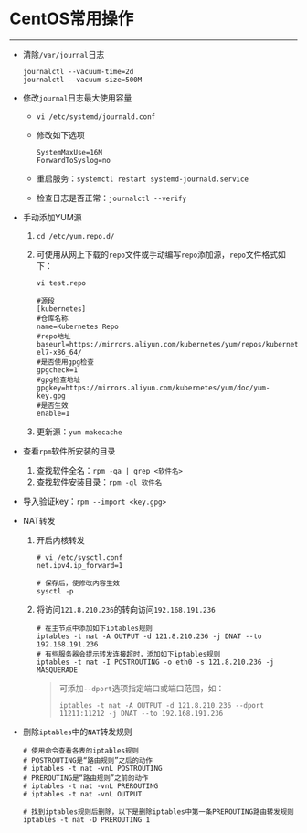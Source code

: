 # CentOS常用操作

---

- 清除`/var/journal`日志

  ```shell
  journalctl --vacuum-time=2d
  journalctl --vacuum-size=500M
  ```

- 修改`journal`日志最大使用容量

  - `vi /etc/systemd/journald.conf`

  - 修改如下选项

     ```shell
     SystemMaxUse=16M
     ForwardToSyslog=no
     ```

  - 重启服务：`systemctl restart systemd-journald.service`

  - 检查日志是否正常：`journalctl --verify`

- 手动添加YUM源

  1. `cd /etc/yum.repo.d/`

  2. 可使用从网上下载的`repo`文件或手动编写`repo`添加源，`repo`文件格式如下：

     `vi test.repo`

     ```shell
     #源段
     [kubernetes]
     #仓库名称
     name=Kubernetes Repo
     #repo地址
     baseurl=https://mirrors.aliyun.com/kubernetes/yum/repos/kubernetes-el7-x86_64/
     #是否使用gpg检查
     gpgcheck=1
     #gpg检查地址
     gpgkey=https://mirrors.aliyun.com/kubernetes/yum/doc/yum-key.gpg
     #是否生效
     enable=1
     ```

  3. 更新源：`yum makecache`

- 查看`rpm`软件所安装的目录

  1. 查找软件全名：`rpm -qa | grep <软件名>`
  2. 查找软件安装目录：`rpm -ql 软件名`

- 导入验证key：`rpm --import <key.gpg>`

- NAT转发

  1. 开启内核转发

     ```shell
     # vi /etc/sysctl.conf
     net.ipv4.ip_forward=1
     
     # 保存后，使修改内容生效
     sysctl -p
     ```

  2. 将访问`121.8.210.236`的转向访问`192.168.191.236`

     ```shell
     # 在主节点中添加如下iptables规则
     iptables -t nat -A OUTPUT -d 121.8.210.236 -j DNAT --to 192.168.191.236
     # 有些服务器会提示转发连接超时，添加如下iptables规则
     iptables -t nat -I POSTROUTING -o eth0 -s 121.8.210.236 -j MASQUERADE
     ```

     > 可添加`--dport`选项指定端口或端口范围，如：
     >
     > `iptables -t nat -A OUTPUT -d 121.8.210.236 --dport 11211:11212 -j DNAT --to 192.168.191.236`

- 删除`iptables`中的`NAT`转发规则

   ```shell
   # 使用命令查看各表的iptables规则
   # POSTROUTING是“路由规则”之后的动作
   # iptables -t nat -vnL POSTROUTING
   # PREROUTING是“路由规则”之前的动作
   # iptables -t nat -vnL PREROUTING
   # iptables -t nat -vnL OUTPUT
   
   # 找到iptables规则后删除，以下是删除iptables中第一条PREROUTING路由转发规则
   iptables -t nat -D PREROUTING 1
   ```

